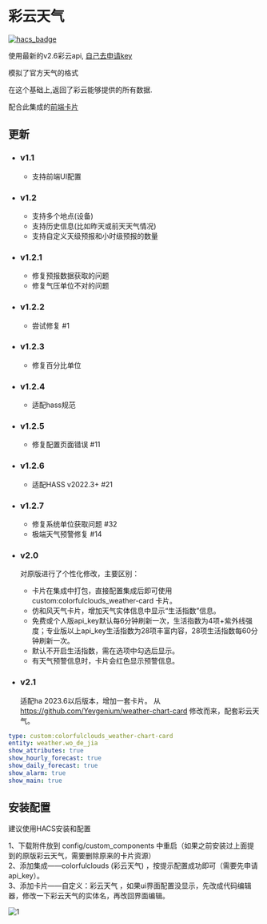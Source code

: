 <!--
 * @Author        : fineemb
 * @Github        : https://github.com/fineemb
 * @Description   : 
 * @Date          : 2020-08-26 16:20:12
 * @LastEditors   : dscao
 * @LastEditTime  : 2023-06-20 16:28:28
-->

# 彩云天气

[![hacs_badge](https://img.shields.io/badge/HACS-Default-orange.svg)](https://github.com/hacs/integration)

使用最新的v2.6彩云api, [自己去申请key](https://www.caiyunapp.com/dev_center/login.html)

模拟了官方天气的格式

在这个基础上,返回了彩云能够提供的所有数据.

配合此集成的[前端卡片](https://github.com/fineemb/lovelace-colorfulclouds-weather-card)

## 更新

+ ### v1.1
  + 支持前端UI配置
+ ### v1.2
  + 支持多个地点(设备)
  + 支持历史信息(比如昨天或前天天气情况)
  + 支持自定义天级预报和小时级预报的数量
+ ### v1.2.1
  + 修复预报数据获取的问题
  + 修复气压单位不对的问题
+ ### v1.2.2
  + 尝试修复 #1
+ ### v1.2.3
  + 修复百分比单位
+ ### v1.2.4
  + 适配hass规范

+ ### v1.2.5
  + 修复配置页面错误 #11
+ ### v1.2.6
  + 适配HASS v2022.3+ #21
+ ### v1.2.7
  + 修复系统单位获取问题 #32
  + 极端天气预警修复 #14
  
+ ### v2.0

  对原版进行了个性化修改，主要区别：
  + 卡片在集成中打包，直接配置集成后即可使用 custom:colorfulclouds_weather-card 卡片。
  + 仿和风天气卡片，增加天气实体信息中显示“生活指数”信息。
  + 免费或个人版api_key默认每6分钟刷新一次，生活指数为4项+紫外线强度；专业版以上api_key生活指数为28项丰富内容，28项生活指数每60分钟刷新一次。
  + 默认不开启生活指数，需在选项中勾选后显示。
  + 有天气预警信息时，卡片会红色显示预警信息。

+ ### v2.1

  适配ha 2023.6以后版本，增加一套卡片。
  从 https://github.com/Yevgenium/weather-chart-card 修改而来，配套彩云天气。
```yaml
type: custom:colorfulclouds_weather-chart-card
entity: weather.wo_de_jia
show_attributes: true
show_hourly_forecast: true
show_daily_forecast: true
show_alarm: true
show_main: true
```
  
## 安装配置

建议使用HACS安装和配置

1、下载附件放到 config/custom_components 中重启（如果之前安装过上面提到的原版彩云天气，需要删除原来的卡片资源） \
2、添加集成——colorfulclouds (彩云天气) ，按提示配置成功即可（需要先申请api_key）。\
3、添加卡片——自定义：彩云天气 ，如果ui界面配置没显示，先改成代码编辑器，修改一下彩云天气的实体名，再改回界面编辑。

![1](https://github.com/dscao/Colorfulclouds-weather/assets/16587914/0c88d311-80b6-40bf-9b82-6ee8aea296b3)

